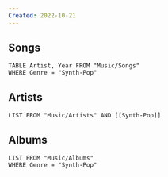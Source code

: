 ```yaml
---
Created: 2022-10-21 
---
```

Songs
---
```dataview
TABLE Artist, Year FROM "Music/Songs"
WHERE Genre = "Synth-Pop"
```
Artists
---
```dataview
LIST FROM "Music/Artists" AND [[Synth-Pop]]
```
Albums
---
```dataview
LIST FROM "Music/Albums"
WHERE Genre = "Synth-Pop"
```